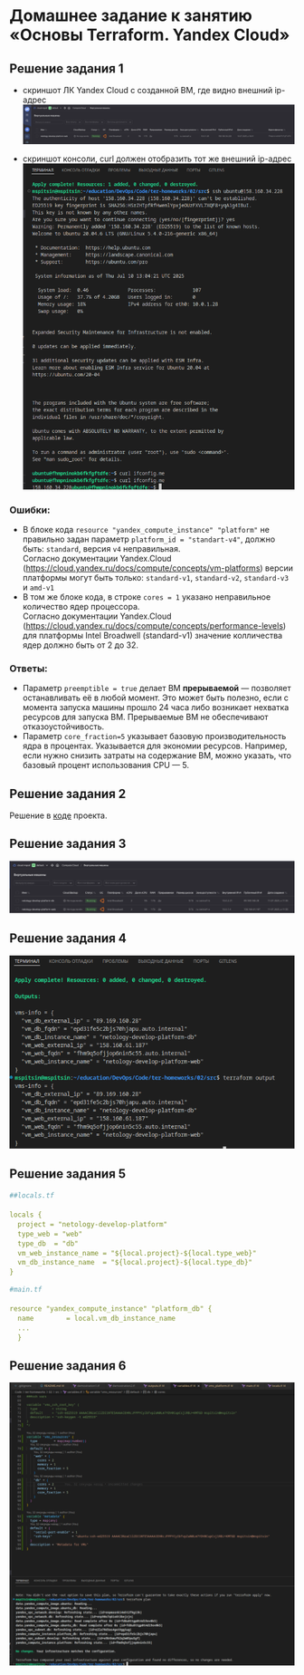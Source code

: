 # Домашнее задание к занятию «Основы Terraform. Yandex Cloud»

## Решение задания 1  
- скриншот ЛК Yandex Cloud с созданной ВМ, где видно внешний ip-адрес  
  ![task-1-1](screenshots/task-1-1.png)  
    
- скриншот консоли, curl должен отобразить тот же внешний ip-адрес  
  ![task-1](screenshots/task-1.png)  

###  Ошибки: 
  - В блоке кода `resource "yandex_compute_instance" "platform"` не правильно задан параметр `platform_id = "standart-v4"`, должно быть: `standard`, версия `v4` неправильная.  
   Согласно документации Yandex.Cloud (https://cloud.yandex.ru/docs/compute/concepts/vm-platforms) версии платформы могут быть только: `standard-v1`, `standard-v2`, `standard-v3` и `amd-v1`  
  -  В том же блоке кода, в строке `cores = 1` указано неправильное количество ядер процессора.  
  Согласно документации Yandex.Cloud (https://cloud.yandex.ru/docs/compute/concepts/performance-levels) для платформы Intel Broadwell (standard-v1) значение колличества ядер должно быть от 2 до 32.  

### Ответы:
- Параметр `preemptible = true` делает ВМ **прерываемой** — позволяет останавливать её в любой момент. Это может быть полезно, если с момента запуска машины прошло 24 часа либо возникает нехватка ресурсов для запуска ВМ. Прерываемые ВМ не обеспечивают отказоустойчивость.  
- Параметр `core_fraction=5` указывает базовую производительность ядра в процентах. Указывается для экономии ресурсов. Например, если нужно снизить затраты на содержание ВМ, можно указать, что базовый процент использования CPU — 5.  
  
## Решение задания 2  
Решение в [коде](src/) проекта.

## Решение задания 3  
![task-3](screenshots/task-3.png)  

## Решение задания 4  
![task-4](screenshots/task-4.png)  

## Решение задания 5  
```yaml
##locals.tf

locals {
  project = "netology-develop-platform"
  type_web = "web"
  type_db  = "db"
  vm_web_instance_name = "${local.project}-${local.type_web}"
  vm_db_instance_name  = "${local.project}-${local.type_db}"
}
```  
```yaml
#main.tf

resource "yandex_compute_instance" "platform_db" {
  name        = local.vm_db_instance_name
  ...
  }
```
## Решение задания 6  
![task-6](screenshots/task-6.png)